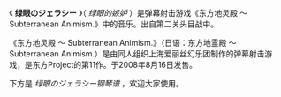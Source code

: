 

《 **绿眼のジェラシー** 》（ _绿眼的嫉妒_ ）是弹幕射击游戏《东方地灵殿 ～ Subterranean
Animism.》中的音乐。出自第二关头目战中。

  

《东方地灵殿 ～ Subterranean Animism.》（日语：东方地霊殿 ～ Subterranean
Animism.）是由同人组织上海爱丽丝幻乐团制作的弹幕射击游戏，是东方Project的第11作。于2008年8月16日发售。

  

下方是 _绿眼のジェラシー钢琴谱_ ，欢迎大家使用。

  

